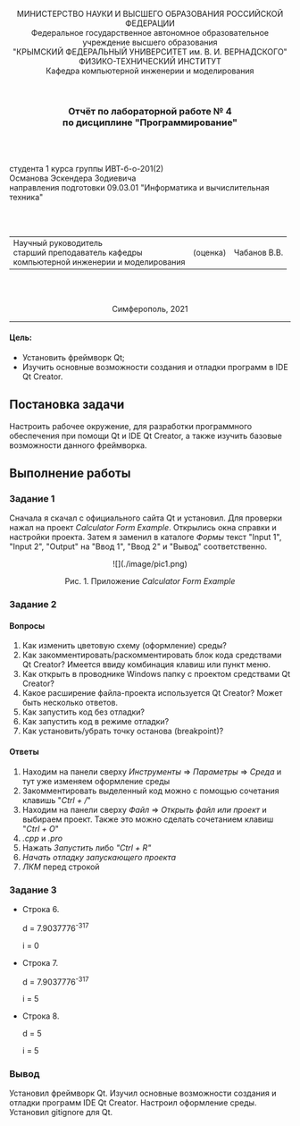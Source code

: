 
<p align="center">МИНИСТЕРСТВО НАУКИ  И ВЫСШЕГО ОБРАЗОВАНИЯ РОССИЙСКОЙ ФЕДЕРАЦИИ<br>
Федеральное государственное автономное образовательное учреждение высшего образования<br>
"КРЫМСКИЙ ФЕДЕРАЛЬНЫЙ УНИВЕРСИТЕТ им. В. И. ВЕРНАДСКОГО"<br>
ФИЗИКО-ТЕХНИЧЕСКИЙ ИНСТИТУТ<br>
Кафедра компьютерной инженерии и моделирования</p>
<br>
<h3 align="center">Отчёт по лабораторной работе № 4<br> по дисциплине "Программирование"</h3>
<br><br>
<p>студента 1 курса группы ИВТ-б-о-201(2)<br>
Османова Эскендера Зодиевича<br>
направления подготовки 09.03.01 "Информатика и вычислительная техника"</p>
<br><br>
<table>
<tr><td>Научный руководитель<br> старший преподаватель кафедры<br> компьютерной инженерии и моделирования</td>
<td>(оценка)</td>
<td>Чабанов В.В.</td>
</tr>
</table>
<br><br>
<p align="center">Симферополь, 2021</p>
<hr>

<h4>Цель:</h4>
<ul>
<li>Установить фреймворк Qt;</li>
<li>Изучить основные возможности создания и отладки программ в IDE Qt Creator.</li>
</ul>
<h2>Постановка задачи</h2>
Настроить рабочее окружение, для разработки программного обеспечения при помощи Qt и IDE Qt Creator, а также изучить базовые возможности данного фреймворка.

<h2>Выполнение работы</h2>
<h3>Задание 1</h3>
Сначала я скачал с официального сайта Qt и установил. Для проверки нажал на проект <i>Calculator Form Example</i>. Открылись окна справки и настройки проекта.
Затем я заменил в каталоге <i>Формы</i> текст "Input 1", "Input 2", "Output" на "Ввод 1", "Ввод 2" и "Вывод" соответственно.

<p align="center">![](./image/pic1.png)</p>

<p align="center">Рис. 1. Приложение <i>Calculator Form Example</i></p>

<h3>Задание 2</h3>
<h4>Вопросы</h4>
<ol>
<li>Как изменить цветовую схему (оформление) среды?</li>
<li>Как закомментировать/раскомментировать блок кода средствами Qt Creator? Имеется ввиду комбинация клавиш или пункт меню.</li>
<li>Как открыть в проводнике Windows папку с проектом средствами Qt Creator?</li>
<li>Какое расширение файла-проекта используется Qt Creator? Может быть несколько ответов.</li>
<li>Как запустить код без отладки?</li>
<li>Как запустить код в режиме отладки?
</li>
<li>Как установить/убрать точку останова (breakpoint)?</li>
</ol>

<h4>Ответы</h4>
<ol>
<li>Находим на панели сверху <i>Инструменты</i> &#8658; <i>Параметры</i> &#8658; <i>Среда</i> и тут уже изменяем оформление среды</li>
<li>Закомментировать выделенный код можно с помощью сочетания клавишь "<i>Ctrl + /</i>"</li>
<li>Находим на панели сверху <i>Файл</i> &#8658; <i>Открыть файл или проект</i> и выбираем проект. Также это можно сделать сочетанием клавиш "<i>Ctrl + O</i>"</li>
<li><i>.cpp</i> и <i>.pro</i></li>
<li> Нажать <i>Запустить</i> либо <i>"Ctrl + R"</i></li>
<li><i>Начать отладку запускающего проекта</i></li>
<li><i>ЛКМ</i> перед строкой</li>
</ol>

<h3>Задание 3</h3>
<ul>
<li>Строка 6.

d = 7.9037776<sup>-317</sup>

i = 0</li>
<li>Строка 7.

d = 7.9037776<sup>-317</sup>

i = 5</li>
<li>Строка 8.

d = 5

i = 5</li>
</ul>

<h3>Вывод</h3>
Установил фреймворк Qt. Изучил основные возможности создания и отладки программ IDE Qt Creator. Настроил оформление среды. Установил gitignore для Qt.